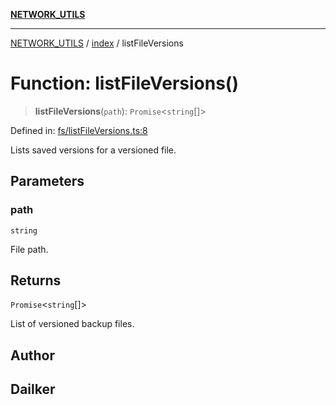 [**NETWORK_UTILS**](../../README.md)

***

[NETWORK_UTILS](../../README.md) / [index](../README.md) / listFileVersions

# Function: listFileVersions()

> **listFileVersions**(`path`): `Promise`\<`string`[]\>

Defined in: [fs/listFileVersions.ts:8](https://github.com/dailker/everyutil/blob/7c30ec40bbb398255a9be572db0a537e8bcb9c11/src/fs/listFileVersions.ts#L8)

Lists saved versions for a versioned file.

## Parameters

### path

`string`

File path.

## Returns

`Promise`\<`string`[]\>

List of versioned backup files.

## Author

## Dailker
